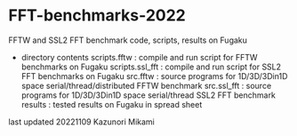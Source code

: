 # FFT-benchmarks-2022

FFTW and SSL2 FFT benchmark code, scripts, results on Fugaku

- directory contents
scripts.fftw	:	compile and run script for FFTW benchmarks on Fugaku
scripts.ssl_fft	:	compile and run script for SSL2 FFT benchmarks on Fugaku
src.fftw		:	source programs for 1D/3D/3Din1D space serial/thread/distributed FFTW benchmark
src.ssl_fft		:	source programs for 1D/3D/3Din1D space serial/thread SSL2 FFT benchmark
results			:	tested results on Fugaku in spread sheet

last updated 20221109 Kazunori Mikami
